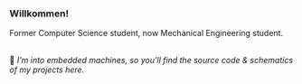 ### Willkommen! <br>

<p> Former Computer Science student, now Mechanical Engineering student. </p> <br>
🔭 <i> I'm into embedded machines, so you'll find the source code & schematics of my projects here. </i> <br>

   
<!--
**ryanwilliamske/ryanwilliamske** is a ✨ _special_ ✨ repository because its `README.md` (this file) appears on your GitHub profile.

-->
